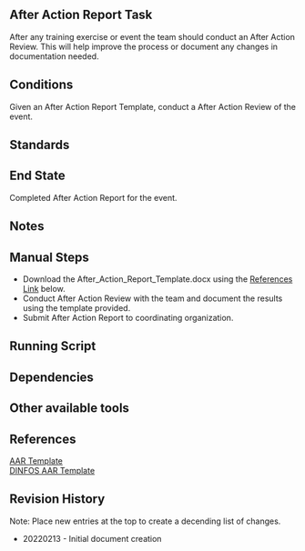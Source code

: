 ## After Action Report Task   
After any training exercise or event the team should conduct an After Action Review.  This will help improve the process or document any changes in documentation needed.  


## Conditions  
Given an After Action Report Template, conduct a After Action Review of the event.  


## Standards  



## End State  
Completed After Action Report for the event.  


## Notes  



## Manual Steps  
* Download the After_Action_Report_Template.docx using the [References Link](#references) below.  
* Conduct After Action Review with the team and document the results using the template provided.  
* Submit After Action Report to coordinating organization.  
 
 
## Running Script


## Dependencies  


## Other available tools  


## References  
[AAR Template](templates/After_Action_Report_Template.docx)  
[DINFOS AAR Template](https://pavilion.dinfos.edu/Template/Article/2471043/after-action-report/)  


## Revision History  
Note: Place new entries at the top to create a decending list of changes.  
* 20220213 - Initial document creation  
